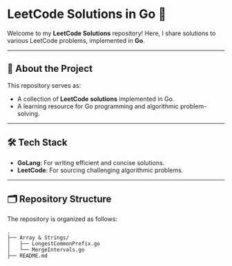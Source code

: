 # LeetCode Solutions in Go 🚀

Welcome to my **LeetCode Solutions** repository! Here, I share solutions to various LeetCode problems, implemented in **Go**.

---

## 📖 About the Project

This repository serves as:

- A collection of **LeetCode solutions** implemented in Go.
- A learning resource for Go programming and algorithmic problem-solving.

---

## 🛠️ Tech Stack

- **GoLang**: For writing efficient and concise solutions.
- **LeetCode**: For sourcing challenging algorithmic problems.

---

## 🗂️ Repository Structure

The repository is organized as follows:

```plaintext
.
├── Array & Strings/
│   ├── LongestCommonPrefix.go
│   └── MergeIntervals.go
├── README.md
